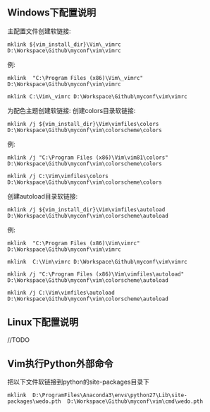 ## Windows下配置说明
主配置文件创建软链接:
```
mklink ${vim_install_dir}\Vim\_vimrc D:\Workspace\Github\myconf\vim\vimrc
```
例:
```
mklink  "C:\Program Files (x86)\Vim\_vimrc" D:\Workspace\Github\myconf\vim\vimrc

mklink C:\Vim\_vimrc D:\Workspace\Github\myconf\vim\vimrc
```

为配色主题创建软链接:
创建colors目录软链接:
```
mklink /j ${vim_install_dir}\Vim\vimfiles\colors D:\Workspace\Github\myconf\vim\colorscheme\colors
```
例:
```
mklink /j "C:\Program Files (x86)\Vim\vim81\colors" D:\Workspace\Github\myconf\vim\colorscheme\colors

mklink /j C:\Vim\vimfiles\colors D:\Workspace\Github\myconf\vim\colorscheme\colors
```
创建autoload目录软链接:
```
mklink /j ${vim_install_dir}\Vim\vimfiles\autoload D:\Workspace\Github\myconf\vim\colorscheme\autoload
```
例:
```
mklink  "C:\Program Files (x86)\Vim\vimrc" D:\Workspace\Github\myconf\vim\vimrc

mklink  C:\Vim\vimrc D:\Workspace\Github\myconf\vim\vimrc

mklink /j "C:\Program Files (x86)\Vim\vimfiles\autoload" D:\Workspace\Github\myconf\vim\colorscheme\autoload

mklink /j C:\Vim\vimfiles\autoload D:\Workspace\Github\myconf\vim\colorscheme\autoload
```

## Linux下配置说明

//TODO

## Vim执行Python外部命令
把以下文件软链接到python的site-packages目录下
```
mklink  D:\ProgramFiles\Anaconda3\envs\python27\Lib\site-packages\wedo.pth  D:\Workspace\Github\myconf\vim\cmd\wedo.pth
```